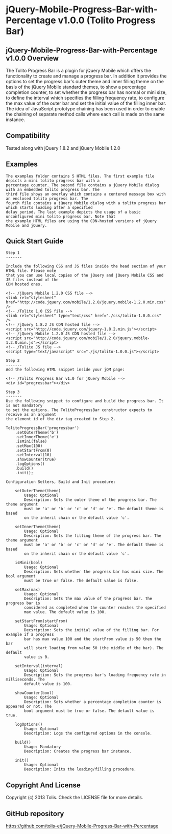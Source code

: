 jQuery-Mobile-Progress-Bar-with-Percentage v1.0.0 (Tolito Progress Bar)
=========================================================

jQuery-Mobile-Progress-Bar-with-Percentage v1.0.0 Overview
--------

The Tolito Progress Bar is a plugin for jQuery Mobile which offers the functionality to create and manage a progress bar. 
In addition it provides the options to set the progress bar's outer theme and inner filling theme on the basis of the 
jQuery Mobile standard themes, to show a percentage completion counter, to set whether the progress bar has normal or 
mini size, to define the interval which specifies the filling frequency rate, to configure the max value of the outer 
bar and set the initial value of the filling inner bar. The idea of JavaScript prototype chaining has been used in order 
to enable the chaining of separate method calls where each call is made on the same instance. 

Compatibility
--------

   Tested along with jQuery 1.8.2 and jQuery Mobile 1.2.0

Examples
-------
	
	The examples folder contains 5 HTML files. The first example file depicts a mini tolito progress bar with a
	percentage counter. The second file contains a jQuery Mobile dialog with an embedded tolito progress bar. The 
	third file shows an overlay which contains a centered message box with an enclosed tolito progress bar. The 
	fourth file contains a jQuery Mobile dialog with a tolito progress bar which starts loading after a specified 
	delay period. The last example depicts the usage of a basic unconfigured mini tolito progress bar. Note that
	the example HTML files are using the CDN-hosted versions of jQuery Mobile and jQuery.

Quick Start Guide
---------------
	
	Step 1
	-------

	Include the following CSS and JS files inside the head section of your HTML file. Please note 
	that you can use local copies of the jQuery and jQuery Mobile CSS and JS files instead of the
	CDN hosted ones.
	
	<!-- /jQuery Mobile 1.2.0 CSS file -->
	<link rel="stylesheet" href="http://code.jquery.com/mobile/1.2.0/jquery.mobile-1.2.0.min.css" />
	<!-- /Tolito 1.0 CSS file -->
	<link rel="stylesheet" type="text/css" href="./css/tolito-1.0.0.css" />
	<!-- /jQuery 1.8.2 JS CDN hosted file -->
	<script src="http://code.jquery.com/jquery-1.8.2.min.js"></script>
	<!-- /jQuery Mobile 1.2.0 JS CDN hosted file -->
	<script src="http://code.jquery.com/mobile/1.2.0/jquery.mobile-1.2.0.min.js"></script>
	<!-- /Tolito JS file -->
	<script type="text/javascript" src="./js/tolito-1.0.0.js"></script>

	Step 2
	-------
	Add the following HTML snippet inside your jQM page:
	
	<!-- /Tolito Progress Bar v1.0 for jQuery Mobile -->
	<div id="progressbar"></div>
	
	Step 3
	-------
	Use the following snippet to configure and build the progress bar. It is not mandatory 
	to set the options. The TolitoProgressBar constructor expects to receive as an argument 
	the element id of the div tag created in Step 2.
	
	TolitoProgressBar('progressbar')
		.setOuterTheme('b')
		.setInnerTheme('e')
		.isMini(false)
		.setMax(100)
		.setStartFrom(0)
		.setInterval(10)
		.showCounter(true)
		.logOptions()
		.build()
		.init();
	
	Configuration Setters, Build and Init procedure:
	
		setOuterTheme(theme)
			Usage: Optional
			Description: Sets the outer theme of the progress bar. The theme argument
			must be 'a' or 'b' or 'c' or 'd' or 'e'. The default theme is based
			on the inherit chain or the default value 'c'.
			
		setInnerTheme(theme)
			Usage: Optional
			Description: Sets the filling theme of the progress bar. The theme argument
			must be 'a' or 'b' or 'c' or 'd' or 'e'. The default theme is based
			on the inherit chain or the default value 'c'.
		
		isMini(bool)
			Usage: Optional
			Description: Sets whether the progress bar has mini size. The bool argument
			must be true or false. The default value is false.
			
		setMax(max)
			Usage: Optional
			Description: Sets the max value of the progress bar. The progress bar is
			considered as completed when the counter reaches the specified
			max value. The default value is 100.
			
		setStartFrom(startFrom)
			Usage: Optional
			Decsription: Sets the initial value of the filling bar. For example if a progress
			bar has max value 100 and the startFrom value is 50 then the bar
			will start loading from value 50 (the middle of the bar). The default
			value is 0.
		
		setInterval(interval)
			Usage: Optional
			Description: Sets the progress bar's loading frequency rate in milliseconds. The 
			default value is 100.
			
		showCounter(bool)
			Usage: Optional
			Description: Sets whether a percentage completion counter is appeared or not. The
			bool argument must be true or false. The default value is true.
		
		logOptions()
			Usage: Optional
			Description: Logs the configured options in the console.
			
		build()
			Usage: Mandatory
			Description: Creates the progress bar instance.
			
		init()
			Usage: Optional
			Description: Inits the loading/filling procedure.

Copyright And License
---------------------

Copyright (c) 2013 Tolis. Check the LICENSE file for more details.

GitHub repository
-------------------

https://github.com/tolis-e/jQuery-Mobile-Progress-Bar-with-Percentage

